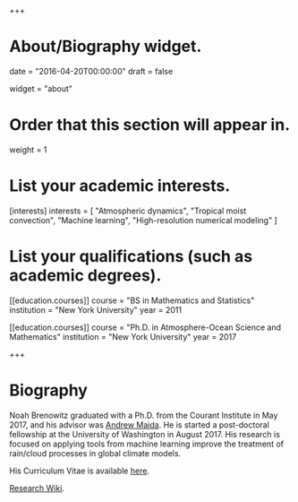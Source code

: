 +++
# About/Biography widget.

date = "2016-04-20T00:00:00"
draft = false

widget = "about"

# Order that this section will appear in.
weight = 1

# List your academic interests.
[interests]
  interests = [
    "Atmospheric dynamics",
    "Tropical moist convection",
    "Machine learning",
    "High-resolution numerical modeling"
  ]

# List your qualifications (such as academic degrees).

[[education.courses]]
  course = "BS in Mathematics and Statistics"
  institution = "New York University"
  year = 2011

[[education.courses]]
  course = "Ph.D. in Atmosphere-Ocean Science and Mathematics"
  institution = "New York University"
  year = 2017
 
+++

# Biography

Noah Brenowitz graduated with a Ph.D. from the Courant Institute in May 2017,
and his advisor was [Andrew Majda](http://www.math.nyu.edu/faculty/majda/). He
is started a post-doctoral fellowship at the University of Washington in
August 2017. His research is focused on applying tools from machine learning
improve the treatment of rain/cloud processes in global climate models.


His Curriculum Vitae is available [here](./noah_brenowitz_cv.pdf).

[Research Wiki](/wiki).

